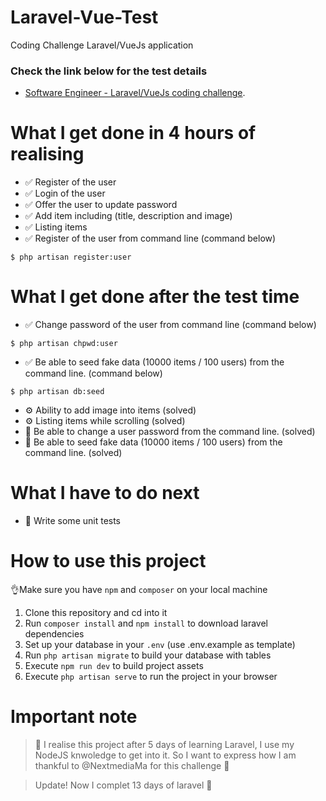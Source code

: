 # Laravel-Vue-Test
Coding Challenge Laravel/VueJs application

### Check the link below for the test details
- [Software Engineer - Laravel/VueJs coding challenge](https://github.com/NextmediaMa/coding-challenges/blob/master/Software%20Engineer%20-%20Laravel%20VueJs/README.md).

# What I get done in 4 hours of realising
- ✅ Register of the user
- ✅ Login of the user
- ✅ Offer the user to update password
- ✅ Add item including (title, description and image)
- ✅ Listing items
- ✅ Register of the user from command line (command below)

```$ php artisan register:user```

# What I get done after the test time
- ✅ Change password of the user from command line (command below)

```$ php artisan chpwd:user```

- ✅ Be able to seed fake data (10000 items / 100 users) from the command line. (command below)

```$ php artisan db:seed```


- ⚙️ Ability to add image into items (solved)
- ⚙️ Listing items while scrolling (solved)
- 📓 Be able to change a user password from the command line. (solved)
- 📓 Be able to seed fake data (10000 items / 100 users) from the command line. (solved)

# What I have to do next
- 📓 Write some unit tests


# How to use this project
👌Make sure you have `npm` and `composer` on your local machine

1.  Clone this repository and cd into it
2.  Run `composer install` and `npm install` to download laravel dependencies
3.  Set up your database in your `.env` (use .env.example as template)
4.  Run `php artisan migrate` to build your database with tables
5.  Execute `npm run dev` to build project assets
6.  Execute `php artisan serve` to run the project in your browser


# Important note
> 📝 I realise this project after 5 days of learning Laravel, I use my NodeJS knwoledge to get into it. So I want to express how I am thankful to @NextmediaMa for this challenge 🙏

> Update! Now I complet 13 days of laravel 🙏